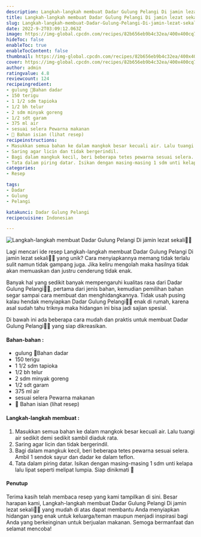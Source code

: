 ```yaml
---
description: Langkah-langkah membuat Dadar Gulung Pelangi Di jamin lezat sekali"
title: Langkah-langkah membuat Dadar Gulung Pelangi Di jamin lezat sekali
slug: Langkah-langkah-membuat-Dadar-Gulung-Pelangi-Di-jamin-lezat-sekali
date: 2022-9-2T03:09:12.063Z
image: https://img-global.cpcdn.com/recipes/82b656eb9b4c32ea/400x400cq70/photo.jpg
hideToc: false
enableToc: true
enableTocContent: false
thumbnail: https://img-global.cpcdn.com/recipes/82b656eb9b4c32ea/400x400cq70/photo.jpg
cover: https://img-global.cpcdn.com/recipes/82b656eb9b4c32ea/400x400cq70/photo.jpg
author: admin
ratingvalue: 4.8
reviewcount: 124
recipeingredient:
- gulung 🥞Bahan dadar
- 150 terigu
- 1 1/2 sdm tapioka
- 1/2 bh telur
- 2 sdm minyak goreng
- 1/2 sdt garam
- 375 ml air
- sesuai selera Pewarna makanan
- 🥥 Bahan isian (lihat resep)
recipeinstructions:
- Masukkan semua bahan ke dalam mangkok besar kecuali air. Lalu tuangi air sedikit demi sedikit sambil diaduk rata.
- Saring agar licin dan tidak bergerindil.
- Bagi dalam mangkuk kecil, beri beberapa tetes pewarna sesuai selera. Ambil 1 sendok sayur dan dadar ke dalam teflon.
- Tata dalam piring datar. Isikan dengan masing-masing 1 sdm unti kelapa lalu lipat seperti melipat lumpia. Siap dinikmati 🥰
categories:
- Resep

tags:
- Dadar
- Gulung
- Pelangi

katakunci: Dadar Gulung Pelangi
recipecuisine: Indonesian

---
```


![Langkah-langkah membuat Dadar Gulung Pelangi Di jamin lezat sekali👩‍🍳](https://img-global.cpcdn.com/recipes/82b656eb9b4c32ea/400x400cq70/photo.jpg)

Lagi mencari ide resep Langkah-langkah membuat Dadar Gulung Pelangi Di jamin lezat sekali👩‍🍳 yang unik? Cara menyiapkannya memang tidak terlalu sulit namun tidak gampang juga. Jika keliru mengolah maka hasilnya tidak akan memuaskan dan justru cenderung tidak enak.

Banyak hal yang sedikit banyak mempengaruhi kualitas rasa dari Dadar Gulung Pelangi👩‍🍳, pertama dari jenis bahan, kemudian pemilihan bahan segar sampai cara membuat dan menghidangkannya. Tidak usah pusing kalau hendak menyiapkan Dadar Gulung Pelangi👩‍🍳 enak di rumah, karena asal sudah tahu triknya maka hidangan ini bisa jadi sajian spesial.

Di bawah ini ada beberapa cara mudah dan praktis untuk membuat Dadar Gulung Pelangi👩‍🍳 yang siap dikreasikan.

<!--inarticleads1-->

#### Bahan-bahan :

- gulung 🥞Bahan dadar
- 150 terigu
- 1 1/2 sdm tapioka
- 1/2 bh telur
- 2 sdm minyak goreng
- 1/2 sdt garam
- 375 ml air
- sesuai selera Pewarna makanan
- 🥥 Bahan isian (lihat resep)

<!--inarticleads2-->

#### Langkah-langkah membuat :

1. Masukkan semua bahan ke dalam mangkok besar kecuali air. Lalu tuangi air sedikit demi sedikit sambil diaduk rata.
1. Saring agar licin dan tidak bergerindil.
1. Bagi dalam mangkuk kecil, beri beberapa tetes pewarna sesuai selera. Ambil 1 sendok sayur dan dadar ke dalam teflon.
1. Tata dalam piring datar. Isikan dengan masing-masing 1 sdm unti kelapa lalu lipat seperti melipat lumpia. Siap dinikmati 🥰

#### Penutup

Terima kasih telah membaca resep yang kami tampilkan di sini. Besar harapan kami, Langkah-langkah membuat Dadar Gulung Pelangi Di jamin lezat sekali👩‍🍳 yang mudah di atas dapat membantu Anda menyiapkan hidangan yang enak untuk keluarga/teman maupun menjadi inspirasi bagi Anda yang berkeinginan untuk berjualan makanan. Semoga bermanfaat dan selamat mencoba!